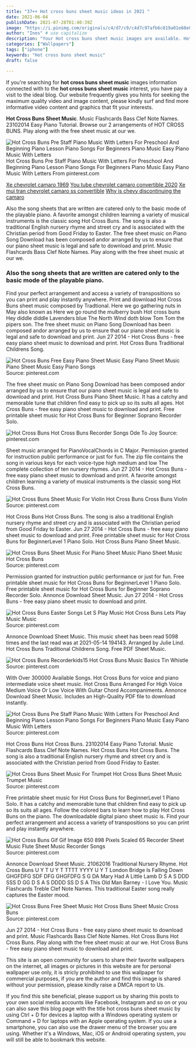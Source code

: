 ```yaml
---
title: "37++ Hot cross buns sheet music ideas in 2021 "
date: 2021-06-04
publishDate: 2021-07-28T01:40:39Z
image: "https://i.pinimg.com/originals/c4/d7/c9/c4d7c97afb6c819a01e68e01674b5479.jpg"
author: "Ines" # use capitalize
description: "Your Hot cross buns sheet music images are available. Hot cross buns sheet music are a topic that is being searched for and liked by netizens now. You can Download the Hot cross buns sheet music files here. Find and Download all free vectors."
categories: ["Wallpapers"]
tags: ["iphone"]
keywords: "Hot cross buns sheet music"
draft: false

---
```


If you're searching for **hot cross buns sheet music** images information connected with to the **hot cross buns sheet music** interest, you have pay a visit to the ideal  blog.  Our website frequently  gives you  hints  for seeking  the maximum  quality video and image  content, please kindly surf and find more informative video content and graphics  that fit your interests.

**Hot Cross Buns Sheet Music**. Music Flashcards Bass Clef Note Names. 23102014 Easy Piano Tutorial. Browse our 2 arrangements of HOT CROSS BUNS. Play along with the free sheet music at our we.

![Hot Cross Buns Pre Staff Piano Music With Letters For Preschool And Beginning Piano Lesson Piano Songs For Beginners Piano Music Easy Piano Music With Letters](https://i.pinimg.com/originals/9e/74/93/9e7493a0617f4c31e20b273e2ac03637.jpg "Hot Cross Buns Pre Staff Piano Music With Letters For Preschool And Beginning Piano Lesson Piano Songs For Beginners Piano Music Easy Piano Music With Letters")
Hot Cross Buns Pre Staff Piano Music With Letters For Preschool And Beginning Piano Lesson Piano Songs For Beginners Piano Music Easy Piano Music With Letters From pinterest.com

[Xe chevrolet camaro 1969](/xe-chevrolet-camaro-1969/)
[You tube chevrolet camaro convertible 2020](/you-tube-chevrolet-camaro-convertible-2020/)
[Xe mui tran chevrolet camaro ss convertible](/xe-mui-tran-chevrolet-camaro-ss-convertible/)
[Why is chevy discontinuing the camaro](/why-is-chevy-discontinuing-the-camaro/)

Also the song sheets that are written are catered only to the basic mode of the playable piano. A favorite amongst children learning a variety of musical instruments is the classic song Hot Cross Buns. The song is also a traditional English nursery rhyme and street cry and is associated with the Christian period from Good Friday to Easter. The free sheet music on Piano Song Download has been composed andor arranged by us to ensure that our piano sheet music is legal and safe to download and print. Music Flashcards Bass Clef Note Names. Play along with the free sheet music at our we.

### Also the song sheets that are written are catered only to the basic mode of the playable piano.

Find your perfect arrangement and access a variety of transpositions so you can print and play instantly anywhere. Print and download Hot Cross Buns sheet music composed by Tradtional. Here we go gathering nuts in May also known as Here we go round the mulberry bush Hot cross buns Hey diddle diddle Lavenders blue The North Wind doth blow Tom Tom the pipers son. The free sheet music on Piano Song Download has been composed andor arranged by us to ensure that our piano sheet music is legal and safe to download and print. Jun 27 2014 - Hot Cross Buns - free easy piano sheet music to download and print. Hot Cross Buns Traditional Childrens Song.


![Hot Cross Buns Free Easy Piano Sheet Music Easy Piano Sheet Music Piano Sheet Music Easy Piano Songs](https://i.pinimg.com/originals/1b/a2/bb/1ba2bb4a46ed7dbebe1971a37880c6e5.jpg "Hot Cross Buns Free Easy Piano Sheet Music Easy Piano Sheet Music Piano Sheet Music Easy Piano Songs")
Source: pinterest.com

The free sheet music on Piano Song Download has been composed andor arranged by us to ensure that our piano sheet music is legal and safe to download and print. Hot Cross Buns Piano Sheet Music. It has a catchy and memorable tune that children find easy to pick up so its suits all ages. Hot Cross Buns - free easy piano sheet music to download and print. Free printable sheet music for Hot Cross Buns for Beginner Soprano Recorder Solo.

![Hot Cross Buns Hot Cross Buns Recorder Songs Ode To Joy](https://i.pinimg.com/originals/5f/4a/b3/5f4ab3fb02ab0b654a5267cf3b3d4247.gif "Hot Cross Buns Hot Cross Buns Recorder Songs Ode To Joy")
Source: pinterest.com

Sheet music arranged for PianoVocalChords in C Major. Permission granted for instruction public performance or just for fun. The zip file contains the song in various keys for each voice-type high medium and low The complete collection of ten nursery rhymes. Jun 27 2014 - Hot Cross Buns - free easy piano sheet music to download and print. A favorite amongst children learning a variety of musical instruments is the classic song Hot Cross Buns.

![Hot Cross Buns Sheet Music For Violin Hot Cross Buns Cross Buns Violin](https://i.pinimg.com/originals/ce/58/c0/ce58c0d6c1b6c818a2c43f54894c4364.gif "Hot Cross Buns Sheet Music For Violin Hot Cross Buns Cross Buns Violin")
Source: pinterest.com

Hot Cross Buns Hot Cross Buns. The song is also a traditional English nursery rhyme and street cry and is associated with the Christian period from Good Friday to Easter. Jun 27 2014 - Hot Cross Buns - free easy piano sheet music to download and print. Free printable sheet music for Hot Cross Buns for BeginnerLevel 1 Piano Solo. Hot Cross Buns Piano Sheet Music.

![Hot Cross Buns Sheet Music For Piano Sheet Music Piano Sheet Music Hot Cross Buns](https://i.pinimg.com/originals/eb/cf/73/ebcf73c9e61c8d705d17a8f3fa525ada.gif "Hot Cross Buns Sheet Music For Piano Sheet Music Piano Sheet Music Hot Cross Buns")
Source: pinterest.com

Permission granted for instruction public performance or just for fun. Free printable sheet music for Hot Cross Buns for BeginnerLevel 1 Piano Solo. Free printable sheet music for Hot Cross Buns for Beginner Soprano Recorder Solo. Annonce Download Sheet Music. Jun 27 2014 - Hot Cross Buns - free easy piano sheet music to download and print.

![Hot Cross Buns Easter Songs Let S Play Music Hot Cross Buns Lets Play Music Music](https://i.pinimg.com/originals/10/b3/03/10b30386f2408b87a6b5ca3459f77033.jpg "Hot Cross Buns Easter Songs Let S Play Music Hot Cross Buns Lets Play Music Music")
Source: pinterest.com

Annonce Download Sheet Music. This music sheet has been read 5098 times and the last read was at 2021-05-14 194143. Arranged by Julie Lind. Hot Cross Buns Traditional Childrens Song. Free PDF Sheet Music.

![Hot Cross Buns Recorderkids15 Hot Cross Buns Music Basics Tin Whistle](https://i.pinimg.com/originals/04/a7/7d/04a77dec12807ea59f3a57cca7309465.png "Hot Cross Buns Recorderkids15 Hot Cross Buns Music Basics Tin Whistle")
Source: pinterest.com

With Over 300000 Available Songs. Hot Cross Buns for voice and piano intermediate voice sheet music. Hot Cross Buns Arranged For High Voice Medium Voice Or Low Voice With Guitar Chord Accompaniments. Annonce Download Sheet Music. Includes an High-Quality PDF file to download instantly.

![Hot Cross Buns Pre Staff Piano Music With Letters For Preschool And Beginning Piano Lesson Piano Songs For Beginners Piano Music Easy Piano Music With Letters](https://i.pinimg.com/originals/9e/74/93/9e7493a0617f4c31e20b273e2ac03637.jpg "Hot Cross Buns Pre Staff Piano Music With Letters For Preschool And Beginning Piano Lesson Piano Songs For Beginners Piano Music Easy Piano Music With Letters")
Source: pinterest.com

Hot Cross Buns Hot Cross Buns. 23102014 Easy Piano Tutorial. Music Flashcards Bass Clef Note Names. Hot Cross Buns Hot Cross Buns. The song is also a traditional English nursery rhyme and street cry and is associated with the Christian period from Good Friday to Easter.

![Hot Cross Buns Sheet Music For Trumpet Hot Cross Buns Sheet Music Trumpet Music](https://i.pinimg.com/originals/f6/96/09/f696097fc14b5a28ada69a8dd50f491b.gif "Hot Cross Buns Sheet Music For Trumpet Hot Cross Buns Sheet Music Trumpet Music")
Source: pinterest.com

Free printable sheet music for Hot Cross Buns for BeginnerLevel 1 Piano Solo. It has a catchy and memorable tune that children find easy to pick up so its suits all ages. Follow the colored bars to learn how to play Hot Cross Buns on the piano. The downloadable digital piano sheet music is. Find your perfect arrangement and access a variety of transpositions so you can print and play instantly anywhere.

![Hot Cross Buns Gif Gif Image 650 898 Pixels Scaled 65 Recorder Sheet Music Flute Sheet Music Recorder Songs](https://i.pinimg.com/originals/02/3b/7b/023b7bb804084d69786b89da66fc9709.gif "Hot Cross Buns Gif Gif Image 650 898 Pixels Scaled 65 Recorder Sheet Music Flute Sheet Music Recorder Songs")
Source: pinterest.com

Annonce Download Sheet Music. 21062016 Traditional Nursery Rhyme. Hot Cross Buns U Y T U Y T TTTT YYYY U Y T London Bridge Is Falling Down GHGFDFG SDF DFG GHGFDFG S G DA Mary Had A Little Lamb D S A S DDD SSS D GG D S A S DDDD SS D S A This Old Man Barney - I Love You. Music Flashcards Treble Clef Note Names. This traditional Easter song really captures the Easter mood.

![Hot Cross Buns Free Sheet Music Hot Cross Buns Sheet Music Cross Buns](https://i.pinimg.com/originals/c4/d7/c9/c4d7c97afb6c819a01e68e01674b5479.jpg "Hot Cross Buns Free Sheet Music Hot Cross Buns Sheet Music Cross Buns")
Source: pinterest.com

Jun 27 2014 - Hot Cross Buns - free easy piano sheet music to download and print. Music Flashcards Bass Clef Note Names. Hot Cross Buns Hot Cross Buns. Play along with the free sheet music at our we. Hot Cross Buns - free easy piano sheet music to download and print.

This site is an open community for users to share their favorite wallpapers on the internet, all images or pictures in this website are for personal wallpaper use only, it is stricly prohibited to use this wallpaper for commercial purposes, if you are the author and find this image is shared without your permission, please kindly raise a DMCA report to Us.

If you find this site beneficial, please support us by sharing this posts to your own social media accounts like Facebook, Instagram and so on or you can also save this blog page with the title hot cross buns sheet music by using Ctrl + D for devices a laptop with a Windows operating system or Command + D for laptops with an Apple operating system. If you use a smartphone, you can also use the drawer menu of the browser you are using. Whether it's a Windows, Mac, iOS or Android operating system, you will still be able to bookmark this website.

